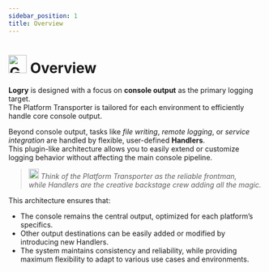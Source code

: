 ```yaml
---
sidebar_position: 1
title: Overview
---
```


# <img src="https://raw.githubusercontent.com/Tarikul-Islam-Anik/Animated-Fluent-Emojis/master/Emojis/Smilies/Grey%20Heart.png" alt="Grey Heart" width="36" height="36" /> Overview

**Logry** is designed with a focus on **console output** as the primary logging target.  
The Platform Transporter is tailored for each environment to efficiently handle core console output.

Beyond console output, tasks like _file writing_, _remote logging_, or _service integration_ are handled by flexible, user-defined **Handlers**.  
This plugin-like architecture allows you to easily extend or customize logging behavior without affecting the main console pipeline.

> <img src="https://raw.githubusercontent.com/Tarikul-Islam-Anik/Animated-Fluent-Emojis/master/Emojis/Activities/Party%20Popper.png" alt="Party Popper" width="20" height="20" /> _Think of the Platform Transporter as the reliable frontman,  
>  while Handlers are the creative backstage crew adding all the magic._

This architecture ensures that:

- The console remains the central output, optimized for each platform’s specifics.
- Other output destinations can be easily added or modified by introducing new Handlers.
- The system maintains consistency and reliability, while providing maximum flexibility to adapt to various use cases and environments.
